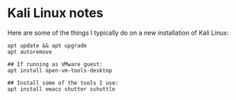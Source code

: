 # Kali Linux notes
Here are some of the things I typically do on a new installation of Kali Linux:

```
apt update && apt upgrade
apt autoremove

## If running as VMware guest:
apt install open-vm-tools-desktop

## Install some of the tools I use:
apt install emacs shutter sshuttle
```
